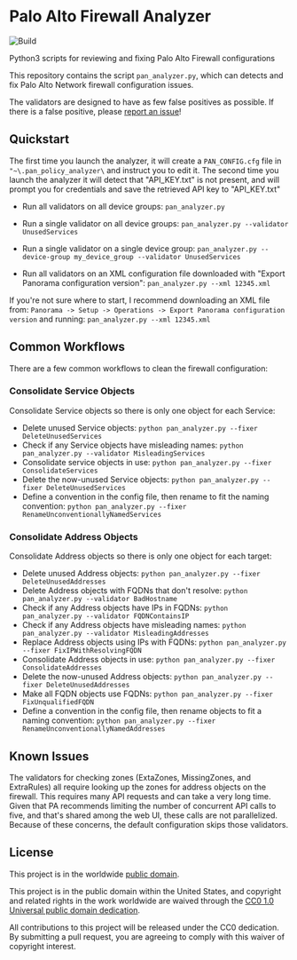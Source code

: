 # Palo Alto Firewall Analyzer

![Build](https://github.com/moshekaplan/palo_alto_firewall_analyzer/actions/workflows/test.yml/badge.svg)

Python3 scripts for reviewing and fixing Palo Alto Firewall configurations

This repository contains the script `pan_analyzer.py`, which can detects and fix Palo Alto Network firewall configuration issues.

The validators are designed to have as few false positives as possible. If there is a false positive, please [report an issue](https://github.com/moshekaplan/palo_alto_firewall_analyzer/issues/new)!

## Quickstart

The first time you launch the analyzer, it will create a `PAN_CONFIG.cfg` file
in `"~\.pan_policy_analyzer\` and instruct you to edit it.
The second time you launch the analyzer it will detect that "API_KEY.txt" is not present,
and will prompt you for credentials and save the retrieved API key to "API_KEY.txt"

* Run all validators on all device groups:
`pan_analyzer.py`

* Run a single validator on all device groups:
`pan_analyzer.py --validator UnusedServices`

* Run a single validator on a single device group:
`pan_analyzer.py --device-group my_device_group --validator UnusedServices`

* Run all validators on an XML configuration file downloaded with "Export Panorama configuration version":
`pan_analyzer.py --xml 12345.xml`

If you're not sure where to start, I recommend downloading an XML file from:
`Panorama -> Setup -> Operations -> Export Panorama configuration version` and running: `pan_analyzer.py --xml 12345.xml`

## Common Workflows
There are a few common workflows to clean the firewall configuration:

### Consolidate Service Objects
Consolidate Service objects so there is only one object for each Service:
* Delete unused Service objects: `python pan_analyzer.py --fixer DeleteUnusedServices`
* Check if any Service objects have misleading names: `python pan_analyzer.py --validator MisleadingServices`
* Consolidate service objects in use: `python pan_analyzer.py --fixer ConsolidateServices`
* Delete the now-unused Service objects: `python pan_analyzer.py --fixer DeleteUnusedServices`
* Define a convention in the config file, then rename to fit the naming convention: `python pan_analyzer.py --fixer RenameUnconventionallyNamedServices`

### Consolidate Address Objects
Consolidate Address objects so there is only one object for each target:
* Delete unused Address objects: `python pan_analyzer.py --fixer DeleteUnusedAddresses`
* Delete Address objects with FQDNs that don't resolve: `python pan_analyzer.py --validator BadHostname`
* Check if any Address objects have IPs in FQDNs: `python pan_analyzer.py --validator FQDNContainsIP`
* Check if any Address objects have misleading names: `python pan_analyzer.py --validator MisleadingAddresses`
* Replace Address objects using IPs with FQDNs: `python pan_analyzer.py --fixer FixIPWithResolvingFQDN`
* Consolidate Address objects in use: `python pan_analyzer.py --fixer ConsolidateAddresses`
* Delete the now-unused Address objects: `python pan_analyzer.py --fixer DeleteUnusedAddresses`
* Make all FQDN objects use FQDNs: `python pan_analyzer.py --fixer FixUnqualifiedFQDN`
* Define a convention in the config file, then rename objects to fit a naming convention: `python pan_analyzer.py --fixer RenameUnconventionallyNamedAddresses`


## Known Issues

The validators for checking zones (ExtaZones, MissingZones, and ExtraRules) all
require looking up the zones for address objects on the firewall. This requires many API
requests and can take a very long time. Given that PA recommends limiting the number of
concurrent API calls to five, and that's shared among the web UI, these calls are not
parallelized. Because of these concerns, the default configuration skips those validators.


## License ##

This project is in the worldwide [public domain](LICENSE).

This project is in the public domain within the United States, and
copyright and related rights in the work worldwide are waived through
the [CC0 1.0 Universal public domain
dedication](https://creativecommons.org/publicdomain/zero/1.0/).

All contributions to this project will be released under the CC0
dedication. By submitting a pull request, you are agreeing to comply
with this waiver of copyright interest.
